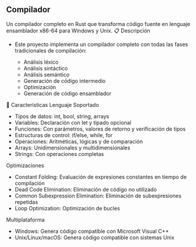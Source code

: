 Compilador 
-
Un compilador completo en Rust que transforma código fuente en lenguaje ensamblador x86-64 para Windows y Unix. 
📋 Descripción 

* Este proyecto implementa un compilador completo con todas las fases tradicionales de compilación: 

  * Análisis léxico
  * Análisis sintáctico
  * Análisis semántico
  * Generación de código intermedio
  * Optimización
  * Generación de código ensamblador
     

🚀 Características 
Lenguaje Soportado 

   * Tipos de datos: int, bool, string, arrays
   * Variables: Declaración con let y tipado opcional
   * Funciones: Con parámetros, valores de retorno y verificación de tipos
   * Estructuras de control: if/else, while, for
   * Operaciones: Aritméticas, lógicas y de comparación
   * Arrays: Unidimensionales y multidimensionales
   * Strings: Con operaciones completas
     

Optimizaciones 

   + Constant Folding: Evaluación de expresiones constantes en tiempo de compilación
   + Dead Code Elimination: Eliminación de código no utilizado
   + Common Subexpression Elimination: Eliminación de subexpresiones repetidas
   + Loop Optimization: Optimización de bucles
     

Multiplataforma 

   + Windows: Genera código compatible con Microsoft Visual C++
   + Unix/Linux/macOS: Genera código compatible con sistemas Unix
     

